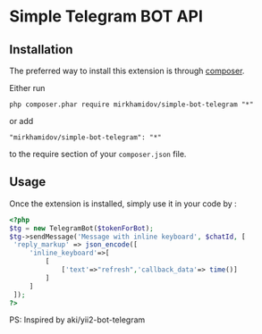# Simple Telegram BOT API #


Installation
------------

The preferred way to install this extension is through [composer](http://getcomposer.org/download/).

Either run

```
php composer.phar require mirkhamidov/simple-bot-telegram "*"
```

or add

```
"mirkhamidov/simple-bot-telegram": "*"
```

to the require section of your `composer.json` file.

Usage
-----

Once the extension is installed, simply use it in your code by  :
```php
<?php
$tg = new TelegramBot($tokenForBot);
$tg->sendMessage('Message with inline keyboard', $chatId, [
 'reply_markup' => json_encode([
     'inline_keyboard'=>[
         [
             ['text'=>"refresh",'callback_data'=> time()]
         ]
     ]
 ]);
?>
```


PS: Inspired by aki/yii2-bot-telegram